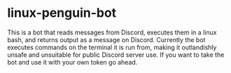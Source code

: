 # linux-penguin-bot

This is a bot that reads messages from Discord, executes them in a linux bash, and returns output as a message on Discord. Currently the bot executes commands on the terminal it is run from, making it outlandishly unsafe and unsuitable for public Discord server use. If you want to take the bot and use it with your own token go ahead. 
